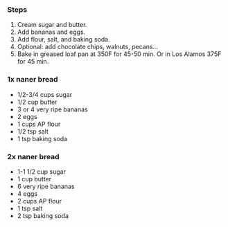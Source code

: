 ### Steps

1) Cream sugar and butter.
2) Add bananas and eggs.
3) Add flour, salt, and baking soda.
4) Optional: add chocolate chips, walnuts, pecans... 
5) Bake in greased loaf pan at 350F for 45-50 min. Or in Los Alamos 375F for 45 min.


### 1x naner bread

- 1/2-3/4 cups sugar
- 1/2 cup butter
- 3 or 4 very ripe bananas
- 2 eggs
- 1 cups AP flour
- 1/2 tsp salt
- 1 tsp baking soda

### 2x naner bread

- 1-1 1/2 cup sugar
- 1 cup butter
- 6 very ripe bananas
- 4 eggs
- 2 cups AP flour
- 1 tsp salt
- 2 tsp baking soda